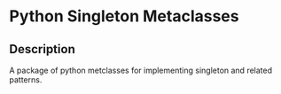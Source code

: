 # Python Singleton Metaclasses

## Description

A package of python metclasses for implementing singleton and related patterns.
